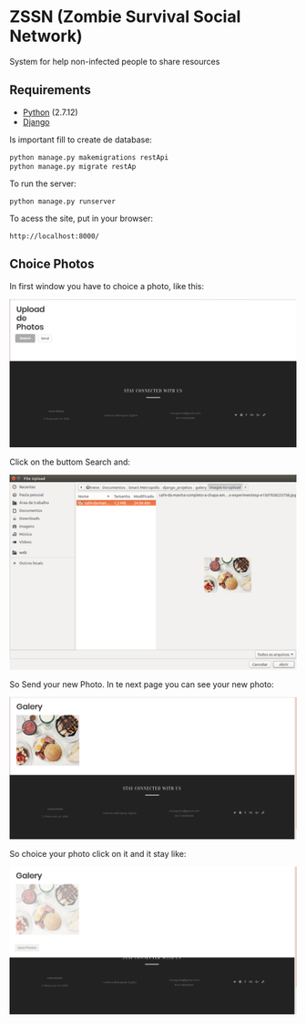 # ZSSN (Zombie Survival Social Network)

System for help non-infected people to share resources

## Requirements

* [Python](https://www.python.org/downloads/release/python-2712/) (2.7.12)
* [Django](https://docs.djangoproject.com/pt-br/2.0/)

Is important fill to create de database:

```
python manage.py makemigrations restApi
python manage.py migrate restAp

```
To run the server:

```
python manage.py runserver

```

To acess the site, put in your browser:

```
http://localhost:8000/

```

## Choice Photos

In first window you have to choice a photo, like this:

![Initial](https://github.com/IreneGinani/Galeria/raw/master/documentation/telainicio-sm.png)

Click on the buttom Search and: 

![Search](https://github.com/IreneGinani/Galeria/raw/master/documentation/escolha-foto-sf.png)

So Send your new Photo. In te next page you can see your new photo: 

![All](https://github.com/IreneGinani/Galeria/raw/master/documentation/fotosselecionadas.png)

So choice your photo click on it and it stay like: 

![Choices](https://github.com/IreneGinani/Galeria/raw/master/documentation/fotoselecionadasf.png)


